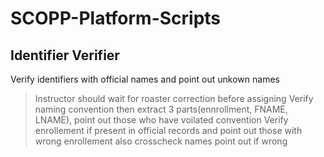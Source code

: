 # SCOPP-Platform-Scripts
## Identifier Verifier
Verify identifiers with official names and point out unkown names
>Instructor should wait for roaster correction before assigning
Verify naming convention then extract 3 parts(ennrollment, FNAME, LNAME), point out those who have voilated convention
Verify enrollement if present in official records and point out those with wrong enrollement
also crosscheck names point out if wrong
